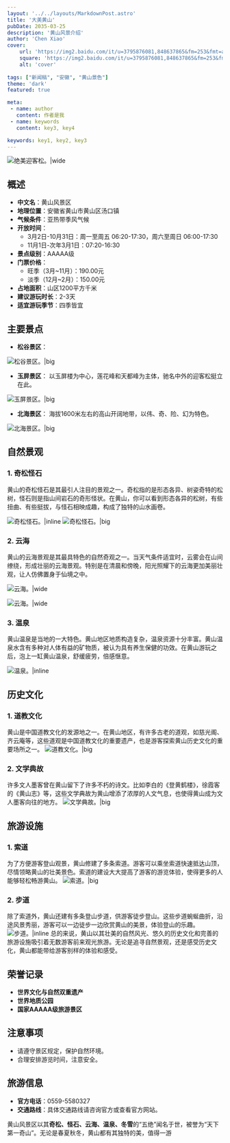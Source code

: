 ```yaml
---
layout: '../../layouts/MarkdownPost.astro'
title: '大美黄山'
pubDate: 2035-03-25
description: '黄山风景介绍'
author: 'Chen Xiao'
cover:
    url: 'https://img2.baidu.com/it/u=3795876081,848637865&fm=253&fmt=auto&app=138&f=JPEG?w=500&h=752'
    square: 'https://img2.baidu.com/it/u=3795876081,848637865&fm=253&fmt=auto&app=138&f=JPEG?w=500&h=752'
    alt: 'cover'
    
tags: ["新闻稿", "安徽", "黄山景色"] 
theme: 'dark'
featured: true

meta:
 - name: author
   content: 作者是我
 - name: keywords
   content: key3, key4

keywords: key1, key2, key3
---
```


![绝美迎客松。|wide](https://i.pinimg.com/564x/40/68/0d/40680dbd71c644daa778a8bf6e437382.jpg)

## 概述
- **中文名**：黄山风景区
- **地理位置**：安徽省黄山市黄山区汤口镇
- **气候条件**：亚热带季风气候
- **开放时间**：
  - 3月2日-10月31日：周一至周五 06:20-17:30，周六至周日 06:00-17:30
  - 11月1日-次年3月1日：07:20-16:30
- **景点级别**：AAAAA级
- **门票价格**：
  - 旺季（3月~11月）：190.00元
  - 淡季（12月~2月）：150.00元
- **占地面积**：山区1200平方千米
- **建议游玩时长**：2-3天
- **适宜游玩季节**：四季皆宜

## 主要景点
- **松谷景区**：

![松谷景区。|big](https://i.pinimg.com/564x/1a/e7/16/1ae716e852b586a62dda846f09cfec05.jpg)

- **玉屏景区**：
以玉屏楼为中心，莲花峰和天都峰为主体，驰名中外的迎客松挺立在此。

![玉屏景区。|big](https://img0.baidu.com/it/u=1252123829,1696625199&fm=253&fmt=auto&app=138&f=JPEG?w=500&h=334)

- **北海景区**：
海拔1600米左右的高山开阔地带，以伟、奇、险、幻为特色。

![北海景区。|big](https://img1.baidu.com/it/u=1954147171,2075100306&fm=253&fmt=auto&app=138&f=JPEG?w=499&h=333)

## 自然景观

### 1. 奇松怪石
黄山的奇松怪石是其最引人注目的景观之一。奇松指的是形态各异、树姿奇特的松树，怪石则是指山间岩石的奇形怪状。在黄山，你可以看到形态各异的松树，有些扭曲、有些挺拔，与怪石相映成趣，构成了独特的山水画卷。

![奇松怪石。|inline](https://i.pinimg.com/564x/0c/8c/77/0c8c77aaa6bb3a6ad59adf8f54f96ab7.jpg)
![奇松怪石。|big](https://upload.wikimedia.org/wikipedia/commons/thumb/0/0e/Sommet_d%27un_pic_-_HuangShan.jpg/1280px-Sommet_d%27un_pic_-_HuangShan.jpg)

### 2. 云海
黄山的云海景观是其最具特色的自然奇观之一。当天气条件适宜时，云雾会在山间缭绕，形成壮丽的云海景观。特别是在清晨和傍晚，阳光照耀下的云海更加美丽壮观，让人仿佛置身于仙境之中。

![云海。|wide](https://i.pinimg.com/564x/be/fa/a6/befaa695cc20f7bffaa8e47eaffda7cf.jpg)

![云海。|wide](https://upload.wikimedia.org/wikipedia/commons/thumb/2/2e/20180611_CHINA_0412-Edit.jpg/1500px-20180611_CHINA_0412-Edit.jpg)
### 3. 温泉
黄山温泉是当地的一大特色。黄山地区地质构造复杂，温泉资源十分丰富。黄山温泉水含有多种对人体有益的矿物质，被认为具有养生保健的功效。在黄山游玩之后，泡上一缸黄山温泉，舒缓疲劳，倍感惬意。

![温泉。|inline](https://i.pinimg.com/564x/40/7f/81/407f8113a12c1caf0902d3f6d3667283.jpg)
## 历史文化

### 1. 道教文化
黄山是中国道教文化的发源地之一。在黄山地区，有许多古老的道观，如慈光阁、齐云庵等，这些道观是中国道教文化的重要遗产，也是游客探索黄山历史文化的重要场所之一。
![道教文化。|big](https://img1.baidu.com/it/u=1954147171,2075100306&fm=253&fmt=auto&app=138&f=JPEG?w=499&h=333)
### 2. 文学典故
许多文人墨客曾在黄山留下了许多不朽的诗文。比如李白的《登黄鹤楼》，徐霞客的《黄山志》等，这些文学典故为黄山增添了浓厚的人文气息，也使得黄山成为文人墨客向往的地方。
![文学典故。|big](https://i.pinimg.com/564x/ac/89/5a/ac895ad9e0ea0a213349eff55af0fae7.jpg)
## 旅游设施

### 1. 索道
为了方便游客登山观景，黄山修建了多条索道。游客可以乘坐索道快速抵达山顶，尽情领略黄山的壮美景色。索道的建设大大提高了游客的游览体验，使得更多的人能够轻松畅游黄山。
![索道。|big](https://upload.wikimedia.org/wikipedia/commons/thumb/4/4a/%E5%AE%89%E5%BE%BD_%E9%BB%84%E5%B1%B1_-_%E4%BA%91%E8%B0%B7%E7%BC%86%E8%BD%A6%E5%86%85%E5%89%8D%E6%9C%9B_-_panoramio.jpg/1024px-%E5%AE%89%E5%BE%BD_%E9%BB%84%E5%B1%B1_-_%E4%BA%91%E8%B0%B7%E7%BC%86%E8%BD%A6%E5%86%85%E5%89%8D%E6%9C%9B_-_panoramio.jpg)
### 2. 步道
除了索道外，黄山还建有多条登山步道，供游客徒步登山。这些步道蜿蜒曲折，沿途风景秀丽，游客可以一边徒步一边欣赏黄山的美景，体验登山的乐趣。
![步道。|inline](https://i.pinimg.com/564x/4b/df/c3/4bdfc3765818723f64479483d6c80a91.jpg)
总的来说，黄山以其壮美的自然风光、悠久的历史文化和完善的旅游设施吸引着无数游客前来观光旅游。无论是追寻自然景观，还是感受历史文化，黄山都能带给游客别样的体验和感受。


## 荣誉记录

- **世界文化与自然双重遗产**
- **世界地质公园**
- **国家AAAAA级旅游景区**

## 注意事项

- 请遵守景区规定，保护自然环境。
- 合理安排游览时间，注意安全。

## 旅游信息

- **官方电话**：0559-5580327
- **交通路线**：具体交通路线请咨询官方或查看官方网站。

黄山风景区以其**奇松、怪石、云海、温泉、冬雪**的“五绝”闻名于世，被誉为“天下第一奇山”。无论是春夏秋冬，黄山都有其独特的美，值得一游